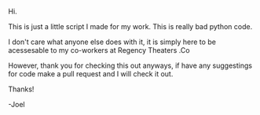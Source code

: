 Hi.

This is just a little script I made for my work. This is really bad python code.

I don't care what anyone else does with it, it is simply here to be acessesable to my co-workers at Regency Theaters .Co

However, thank you for checking this out anyways, if have any suggestings for code make a pull request and I will check it out.

Thanks!

-Joel
